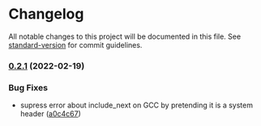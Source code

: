 # Changelog

All notable changes to this project will be documented in this file. See [standard-version](https://github.com/conventional-changelog/standard-version) for commit guidelines.

### [0.2.1](https://github.com/Rechip/source_location/compare/v0.2.0...v0.2.1) (2022-02-19)


### Bug Fixes

* supress error about include_next on GCC by pretending it is a system header ([a0c4c67](https://github.com/Rechip/source_location/commit/a0c4c678c207bc5e9bb63385e03fe026e44fbe9d))
